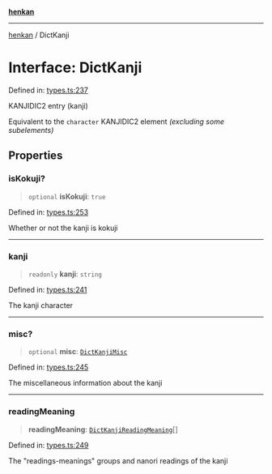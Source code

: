 [**henkan**](../README.md)

***

[henkan](../README.md) / DictKanji

# Interface: DictKanji

Defined in: [types.ts:237](https://github.com/Ronokof/Henkan/blob/0242f1c5122d344151cda089e111ebb217d29eb9/src/types.ts#L237)

KANJIDIC2 entry (kanji)

Equivalent to the `character` KANJIDIC2 element *(excluding some subelements)*

## Properties

### isKokuji?

> `optional` **isKokuji**: `true`

Defined in: [types.ts:253](https://github.com/Ronokof/Henkan/blob/0242f1c5122d344151cda089e111ebb217d29eb9/src/types.ts#L253)

Whether or not the kanji is kokuji

***

### kanji

> `readonly` **kanji**: `string`

Defined in: [types.ts:241](https://github.com/Ronokof/Henkan/blob/0242f1c5122d344151cda089e111ebb217d29eb9/src/types.ts#L241)

The kanji character

***

### misc?

> `optional` **misc**: [`DictKanjiMisc`](DictKanjiMisc.md)

Defined in: [types.ts:245](https://github.com/Ronokof/Henkan/blob/0242f1c5122d344151cda089e111ebb217d29eb9/src/types.ts#L245)

The miscellaneous information about the kanji

***

### readingMeaning

> **readingMeaning**: [`DictKanjiReadingMeaning`](DictKanjiReadingMeaning.md)[]

Defined in: [types.ts:249](https://github.com/Ronokof/Henkan/blob/0242f1c5122d344151cda089e111ebb217d29eb9/src/types.ts#L249)

The "readings-meanings" groups and nanori readings of the kanji
